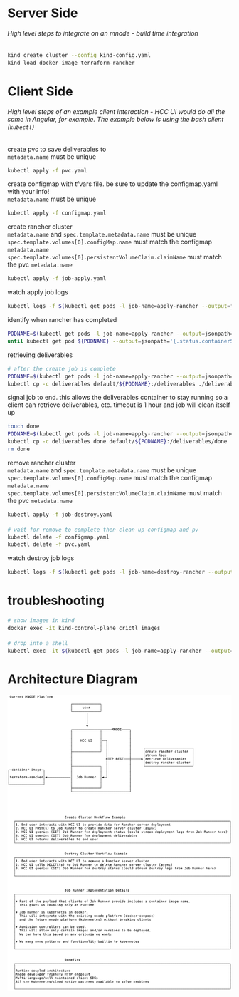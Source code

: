 # Server Side
###### High level steps to integrate on an mnode - build time integration

```bash
kind create cluster --config kind-config.yaml
kind load docker-image terraform-rancher
```

# Client Side
###### High level steps of an example client interaction - HCC UI would do all the same in Angular, for example. The example below is using the bash client (`kubectl`)  

create pvc to save deliverables to  
`metadata.name` must be unique
```bash
kubectl apply -f pvc.yaml
```

create configmap with tfvars file. be sure to update the configmap.yaml with your info!  
`metadata.name` must be unique
```bash
kubectl apply -f configmap.yaml
```

create rancher cluster  
`metadata.name` and `spec.template.metadata.name` must be unique  
`spec.template.volumes[0].configMap.name` must match the configmap `metadata.name`  
`spec.template.volumes[0].persistentVolumeClaim.claimName` must match the pvc `metadata.name`
```bash
kubectl apply -f job-apply.yaml
```
watch apply job logs
```bash
kubectl logs -f $(kubectl get pods -l job-name=apply-rancher --output=jsonpath={.items..metadata.name}) apply-rancher
```

identify when rancher has completed
```bash
PODNAME=$(kubectl get pods -l job-name=apply-rancher --output=jsonpath={.items..metadata.name})
until kubectl get pod ${PODNAME} --output=jsonpath='{.status.containerStatuses[?(@.name=="apply-rancher")].state.terminated}' | grep -q "Completed"; do echo -n "."; sleep 2; done
```

retrieving deliverables
```bash
# after the create job is complete
PODNAME=$(kubectl get pods -l job-name=apply-rancher --output=jsonpath={.items..metadata.name})
kubectl cp -c deliverables default/${PODNAME}:/deliverables ./deliverables
```

signal job to end. this allows the deliverables container to stay running so a client can retrieve deliverables, etc. timeout is 1 hour and job will clean itself up
```bash
touch done
PODNAME=$(kubectl get pods -l job-name=apply-rancher --output=jsonpath={.items..metadata.name})
kubectl cp -c deliverables done default/${PODNAME}:/deliverables/done
rm done
```

remove rancher cluster  
`metadata.name` and `spec.template.metadata.name` must be unique  
`spec.template.volumes[0].configMap.name` must match the configmap `metadata.name`  
`spec.template.volumes[0].persistentVolumeClaim.claimName` must match the pvc `metadata.name`  
```bash
kubectl apply -f job-destroy.yaml

# wait for remove to complete then clean up configmap and pv
kubectl delete -f configmap.yaml
kubectl delete -f pvc.yaml
```

watch destroy job logs
```bash
kubectl logs -f $(kubectl get pods -l job-name=destroy-rancher --output=jsonpath={.items..metadata.name}) destroy-rancher
```

# troubleshooting
```bash
# show images in kind
docker exec -it kind-control-plane crictl images

# drop into a shell
kubectl exec -it $(kubectl get pods -l job-name=apply-rancher --output=jsonpath={.items..metadata.name}) -c deliverables sh
```

# Architecture Diagram

![](decoupled-mnode-arch.png)